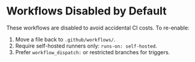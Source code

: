 # Workflows Disabled by Default
These workflows are disabled to avoid accidental CI costs.
To re-enable:
1) Move a file back to `.github/workflows/`.
2) Require self-hosted runners only: `runs-on: self-hosted`.
3) Prefer `workflow_dispatch:` or restricted branches for triggers.
